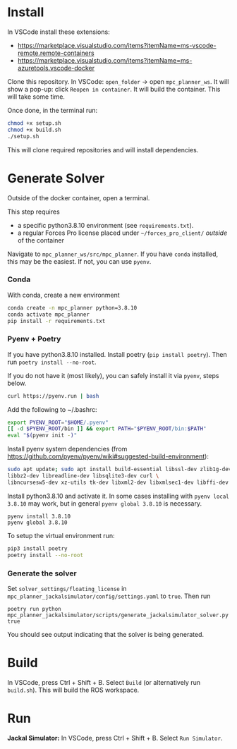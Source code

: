 # Install
In VSCode install these extensions:

- https://marketplace.visualstudio.com/items?itemName=ms-vscode-remote.remote-containers
- https://marketplace.visualstudio.com/items?itemName=ms-azuretools.vscode-docker

Clone this repository. In VSCode: `open_folder` -> open `mpc_planner_ws`. It will show a pop-up: click `Reopen in container`. It will build the container. This will take some time.

Once done, in the terminal run:

```bash
chmod +x setup.sh
chmod +x build.sh
./setup.sh
```

This will clone required repositories and will install dependencies.

# Generate Solver
Outside of the docker container, open a terminal. 

This step requires 

- a specific python3.8.10 environment (see `requirements.txt`). 
- a regular Forces Pro license placed under `~/forces_pro_client/` *outside* of the container

Navigate to `mpc_planner_ws/src/mpc_planner`. If you have `conda` installed, this may be the easiest. If not, you can use `pyenv`.

### Conda
With conda, create a new environment

```bash
conda create -n mpc_planner python=3.8.10
conda activate mpc_planner
pip install -r requirements.txt
```

### Pyenv + Poetry
If you have python3.8.10 installed. Install poetry (`pip install poetry`). Then run `poetry install --no-root`.

If you do not have it (most likely), you can safely install it via `pyenv`, steps below.

```bash
curl https://pyenv.run | bash
```


Add the following to ~/.bashrc:

```bash
export PYENV_ROOT="$HOME/.pyenv"
[[ -d $PYENV_ROOT/bin ]] && export PATH="$PYENV_ROOT/bin:$PATH"
eval "$(pyenv init -)"
```

Install pyenv system dependencies (from https://github.com/pyenv/pyenv/wiki#suggested-build-environment):

```bash
sudo apt update; sudo apt install build-essential libssl-dev zlib1g-dev \
libbz2-dev libreadline-dev libsqlite3-dev curl \
libncursesw5-dev xz-utils tk-dev libxml2-dev libxmlsec1-dev libffi-dev liblzma-dev
```

Install python3.8.10 and activate it. In some cases installing with `pyenv local 3.8.10` may work, but in general `pyenv global 3.8.10` is necessary.

```
pyenv install 3.8.10
pyenv global 3.8.10
```

To setup the virtual environment run:

```bash
pip3 install poetry
poetry install --no-root
```

### Generate the solver
Set `solver_settings/floating_license` in `mpc_planner_jackalsimulator/config/settings.yaml` to `true`. Then run

```
poetry run python mpc_planner_jackalsimulator/scripts/generate_jackalsimulator_solver.py true
```

You should see output indicating that the solver is being generated.

# Build
In VSCode, press Ctrl + Shift + B. Select `Build` (or alternatively run `build.sh`). This will build the ROS workspace.

# Run
**Jackal Simulator:** In VSCode, press Ctrl + Shift + B. Select `Run Simulator`.